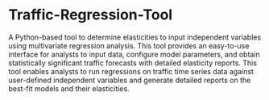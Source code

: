 # Traffic-Regression-Tool
A Python-based tool to determine elasticities to input independent variables using multivariate regression analysis. This tool provides an easy-to-use interface for analysts to input data, configure model parameters, and obtain statistically significant traffic forecasts with detailed elasticity reports. This tool enables analysts to run regressions on traffic time series data against user-defined independent variables and generate detailed reports on the best-fit models and their elasticities.
